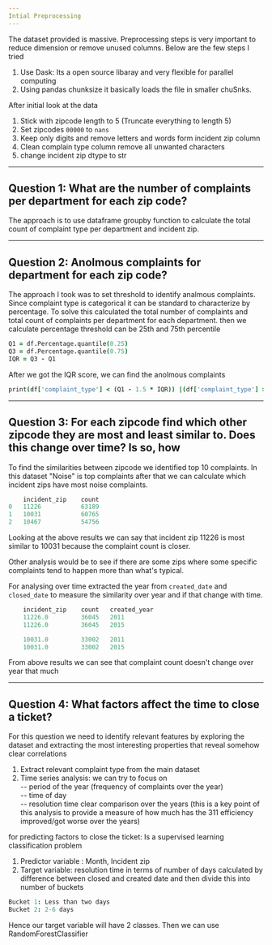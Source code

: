 ```yaml
---
Intial Preprocessing
---
```

The dataset provided is massive. Preprocessing steps is very important to reduce 
dimension or remove unused columns. Below are the few steps I tried

1. Use Dask: Its a open source libaray and very flexible for parallel computing
2. Using pandas chunksize it basically loads the file in smaller chuSnks.

After initial look at the data
1. Stick with zipcode length to 5 (Truncate everything to length 5)
2. Set zipcodes `00000` to `nans`
3. Keep only digits and remove letters and words form incident zip column
4. Clean complain type column remove all unwanted characters
5. change incident zip dtype to str

---
Question 1: What are the number of complaints per department for each zip code?
---
The approach is to use dataframe groupby function to calculate the total count
of complaint type per department and incident zip.

---
Question 2: Anolmous complaints for department for each zip code?
---
The approach I took was to set threshold to identify analmous complaints. Since 
complaint type is categorical it can be standard to characterize by percentage.
To solve this calculated the total number of complaints and total count of complaints
per department for each department. then we calculate percentage threshold can be 
25th and 75th percentile
```coffeescript
Q1 = df.Percentage.quantile(0.25)
Q3 = df.Percentage.quantile(0.75)
IQR = Q3 - Q1
```
After we got the IQR score, we can find the anolmous complaints

```coffeescript
print(df['complaint_type'] < (Q1 - 1.5 * IQR)) |(df['complaint_type'] > (Q3 + 1.5 * IQR))
```
------
Question 3: For each zipcode find which other zipcode they are most and least similar
to. Does this change over time? Is so, how
-------
To find the similarities between zipcode we identified top 10 complaints. In this
dataset "Noise" is top complaints after that we can calculate which incident zips
have most noise complaints. 
```coffeescript
	incident_zip	count
0	11226           63189
1	10031	        60765
2	10467	        54756
```
Looking at the above results we can say that incident zip 11226 is most similar to 
10031 because the complaint count is closer.

Other analysis would be to see if there are some zips where some specific complaints 
tend to happen more than what's typical.

For analysing over time extracted the year from `created_date` and `closed_date` 
to measure the similarity over year and if that change with time.

```coffeescript
	incident_zip	count	created_year
	11226.0	        36045	2011
	11226.0	        36045	2015

	10031.0	        33002	2011
	10031.0	        33002	2015
```
From above results we can see that complaint count doesn't change over year that much

---
Question 4: What factors affect the time to close a ticket?
---
For this question we need to identify relevant features by exploring the dataset 
and extracting the most interesting properties that reveal somehow clear correlations
1. Extract relevant complaint type from the main dataset
2. Time series analysis: we can try to focus on <br>
    -- period of the year (frequency of complaints over the year) <br>
    -- time of day <br>
    -- resolution time clear comparison over the years (this is a key point of this analysis
       to provide a measure of how much has the 311 efficiency improved/got worse over the years)

for predicting factors to close the ticket: Is a supervised learning classification problem
1. Predictor variable : Month, Incident zip
2. Target variable: resolution time in terms of number of days calculated 
by difference between closed and created date and then divide this into number of
buckets 
```coffeescript
Bucket 1: Less than two days
Bucket 2: 2-6 days
```
Hence our target variable will have 2 classes. Then we can use RandomForestClassifier


